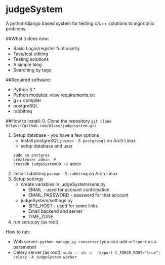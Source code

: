 # judgeSystem
A python/django based system for testing c/c++ solutions to algoritmic problems

##What it does now:
* Basic Login/register funtionality
* Task/test editing
* Testing  solutions
* A simple blog
* Searching by tags

##Required software:
* Python 3.\*
* Python modules: view requirements.txt
* g++ compiler
* postgreSQL
* rabbitmq

##How to install:
0. Clone the repository `git clone https://github.com/Alaxe/judgesystem.git`
1. Setup database - you have a few options
    * install postgreSQL `pacman -S postgresql` on Arch Linux
    * setup database and user
    ```
    sudo su postgres
    createuser admin -P
    cretadb judgeSystemDB -U admin
    ```
2. Install rabbitmq `pacman -S rabbitmq` on Arch Linux
3. Setup settings 
    * create variables in judgeSystem/sens.py
        * EMAIL - used for account confirmation
        * EMAIL_PASSWORD - password for that account
    * judgeSystem/settings.py
        * SITE_HOST - used for some links
        * Email backend and server
        * TIME_ZONE
4. run setup.py (as root)

How to run:
  * Web server: `python manage.py runserver` (you can add `url:port` as 
    a parameter)
  * Celery server (as root): `sudo -- sh -c  'export C_FORCE_ROOT="true"; celery -A
   judgeSystem worker`
